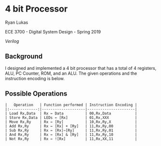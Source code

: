 4 bit Processor
==============

Ryan Lukas

ECE 3700 - Digital System Design - Spring 2019

*Verilog*

Background
------------

I designed and implemented a 4 bit processor that has a total of 4 registers, ALU, PC Counter, ROM, and an ALU. The given operations and the instruction encoding is below.

Possible Operations
------------

```
|   Operation   | Function performed | Instruction Encoding |
|:-------------:|--------------------|----------------------|
| Load Rx,Data  | Rx ← Data          | 00,Rx,Data           |
| Store Rx,Data | LEDs ← [Rx]        | 01,Rx,XXX            |
| Move Rx,Ry    | Rx ← [Ry]          | 10,Rx,Ry,X           |
| Add Rx,Ry     | Rx ← [Rx] + [Ry]   | 11,Rx,Ry,00          |
| Sub Rx,Ry     | Rx ← [Rx]−[Ry]     | 11,Rx,Ry,01          |
| And Rx,Ry     | Rx ← [Rx] & [Ry]   | 11,Rx,Ry,10          |
| Not Rx,Ry     | Rx ← ![Rx]         | 11,Rx,XX,11          |

```

